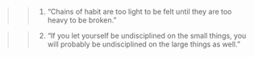 >> 1. “Chains of habit are too light to be felt until they are too heavy to be broken.”

>> 2. “If you let yourself be undisciplined on the small things, you will probably be undisciplined on the large things as well.”